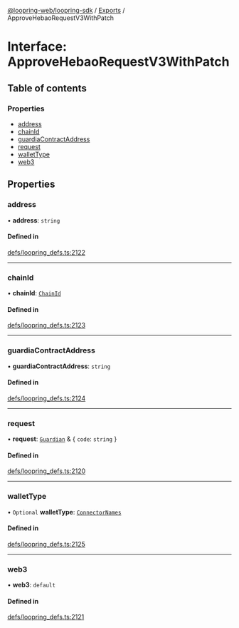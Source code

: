 [@loopring-web/loopring-sdk](../README.md) / [Exports](../modules.md) / ApproveHebaoRequestV3WithPatch

# Interface: ApproveHebaoRequestV3WithPatch

## Table of contents

### Properties

- [address](ApproveHebaoRequestV3WithPatch.md#address)
- [chainId](ApproveHebaoRequestV3WithPatch.md#chainid)
- [guardiaContractAddress](ApproveHebaoRequestV3WithPatch.md#guardiacontractaddress)
- [request](ApproveHebaoRequestV3WithPatch.md#request)
- [walletType](ApproveHebaoRequestV3WithPatch.md#wallettype)
- [web3](ApproveHebaoRequestV3WithPatch.md#web3)

## Properties

### address

• **address**: `string`

#### Defined in

[defs/loopring_defs.ts:2122](https://github.com/Loopring/loopring_sdk/blob/cd42b57/src/defs/loopring_defs.ts#L2122)

___

### chainId

• **chainId**: [`ChainId`](../enums/ChainId.md)

#### Defined in

[defs/loopring_defs.ts:2123](https://github.com/Loopring/loopring_sdk/blob/cd42b57/src/defs/loopring_defs.ts#L2123)

___

### guardiaContractAddress

• **guardiaContractAddress**: `string`

#### Defined in

[defs/loopring_defs.ts:2124](https://github.com/Loopring/loopring_sdk/blob/cd42b57/src/defs/loopring_defs.ts#L2124)

___

### request

• **request**: [`Guardian`](../modules.md#guardian) & { `code`: `string`  }

#### Defined in

[defs/loopring_defs.ts:2120](https://github.com/Loopring/loopring_sdk/blob/cd42b57/src/defs/loopring_defs.ts#L2120)

___

### walletType

• `Optional` **walletType**: [`ConnectorNames`](../enums/ConnectorNames.md)

#### Defined in

[defs/loopring_defs.ts:2125](https://github.com/Loopring/loopring_sdk/blob/cd42b57/src/defs/loopring_defs.ts#L2125)

___

### web3

• **web3**: `default`

#### Defined in

[defs/loopring_defs.ts:2121](https://github.com/Loopring/loopring_sdk/blob/cd42b57/src/defs/loopring_defs.ts#L2121)
